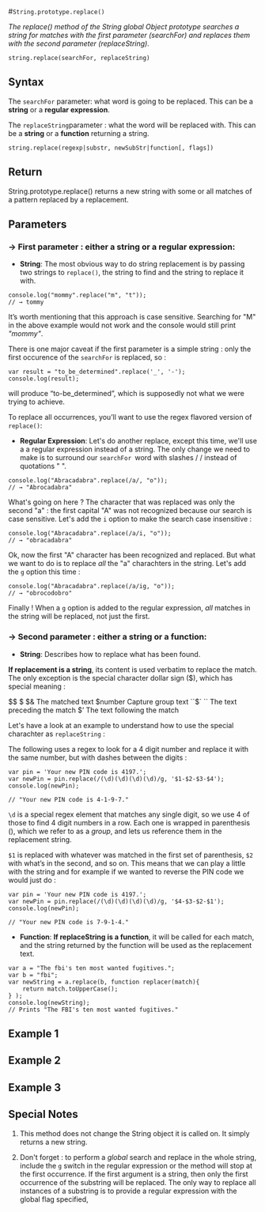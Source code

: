 #`String.prototype.replace()`

*The replace() method of the String global Object prototype searches a string for matches with the first parameter (searchFor) and replaces
them with the second parameter (replaceString).*

```
string.replace(searchFor, replaceString)
```


## Syntax

The `searchFor` parameter: what word is going to be replaced. This can be a **string** or a **regular expression**.

The `replaceString`parameter : what the word will be replaced with. This can be a **string** or a **function** returning a string.

```
string.replace(regexp|substr, newSubStr|function[, flags])
```

## Return

String.prototype.replace() returns a new string with some or all matches of a pattern replaced by a replacement.

## Parameters

### → First parameter : either a string or a regular expression:

- **String**: 
The most obvious way to do string replacement is by passing two strings to `replace()`, the string to find and the string to replace it with.

```
console.log("mommy".replace("m", "t"));
// → tommy
```

It’s worth mentioning that this approach is case sensitive. Searching for "M" in the above example would not work and the console would still print *"mommy"*.



There is one major caveat if the first parameter is a simple string : only  the first occurence of the `searchFor` is replaced, so :

```
var result = "to_be_determined".replace('_', '-');
console.log(result);
```

will produce “to-be_determined”, which is supposedly not what we were trying to achieve.

To replace all occurrences, you’ll want to use the regex flavored version of `replace()`:


- **Regular Expression**: 
Let's do another replace, except this time, we'll use a a regular expression instead of a string. The only change we need to make is to surround our `searchFor `word with slashes / / instead of quotations " ".

```
console.log("Abracadabra".replace(/a/, "o"));
// → "Abrocadabra"
```

What's going on here ? The character that was replaced was only the second "a" : the first capital "A" was not recognized because our search is case sensitive. Let's add the `i` option to make the search case insensitive : 

```
console.log("Abracadabra".replace(/a/i, "o"));
// → "obracadabra"
```

Ok, now the first "A" character has been recognized and replaced. But what we want to do is to replace *all* the "a" charachters in the string. Let's add the `g` option this time : 

```
console.log("Abracadabra".replace(/a/ig, "o"));
// → "obrocodobro"
```

Finally ! When a `g` option is added to the regular expression,  *all* matches in the string will be replaced, not just the first.


### → Second parameter : either a string or a function:

- **String**:
Describes how to replace what has been found.

**If replacement is a string**, its content is used verbatim to replace the match. The only exception is the special character dollar sign ($), which has special meaning :

$$ 		    $
$&		    The matched text
$number	  Capture group text
``$` `` 	The text preceding the match
$’		    The text following the match

Let's have a look at an example to understand how to use the special charachter as `replaceString` :

The following uses a regex to look for a 4 digit number and replace it with the same number, but with dashes between the digits :

```
var pin = 'Your new PIN code is 4197.';
var newPin = pin.replace(/(\d)(\d)(\d)(\d)/g, '$1-$2-$3-$4');
console.log(newPin);

// "Your new PIN code is 4-1-9-7."
```

`\d` is a special regex element that matches any single digit, so we use 4 of those to find 4 digit numbers in a row. Each one is wrapped in parenthesis (), which we refer to as a *group*, and lets us reference them in the replacement string.

`$1` is replaced with whatever was matched in the first set of parenthesis, `$2` with what’s in the second, and so on. This means that we can play a little with the string and for example if we wanted to reverse the PIN code we would just do : 

```
var pin = 'Your new PIN code is 4197.';
var newPin = pin.replace(/(\d)(\d)(\d)(\d)/g, '$4-$3-$2-$1');
console.log(newPin);

// "Your new PIN code is 7-9-1-4."
```


- **Function**:
**If  replaceString is a function**, it will be called for each match, and the string returned by the function will be used as the replacement text.

```
var a = "The fbi's ten most wanted fugitives.";
var b = "fbi";
var newString = a.replace(b, function replacer(match){
    return match.toUpperCase();
} );
console.log(newString);
// Prints "The FBI's ten most wanted fugitives."
```

## Example 1 


## Example 2 


## Example 3 

## Special Notes

1. This method does not change the String object it is called on. It simply returns a new string.

2. Don't forget : to perform a *global* search and replace in the whole string, include the `g` switch in the regular expression or the method will stop at the first occurrence. If the first argument is a string, then only the first occurrence of the substring will be replaced. The only way to replace all instances of a substring is to provide a regular expression with the global flag specified,

